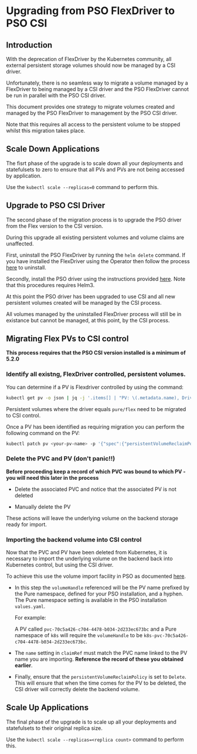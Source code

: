 # Upgrading from PSO FlexDriver to PSO CSI

## Introduction

With the deprecation of FlexDriver by the Kubernetes community, all external persistent storage volumes should now be managed by a CSI driver.

Unfortunately, there is no seamless way to migrate a volume managed by a FlexDriver to being managed by a CSI driver and the PSO FlexDriver cannot be run in parallel with the PSO CSI driver.

This document provides one strategy to migrate volumes created and managed by the PSO FlexDriver to management by the PSO CSI driver.

Note that this requires all access to the persistent volume to be stopped whilst this migration takes place.

## Scale Down Applications

The fisrt phase of the upgrade is to scale down all your deployments and statefulsets to zero to ensure that all PVs and PVs are not being accessed by application.

Use the `kubectl scale --replicas=0` command to perform this.

## Upgrade to PSO CSI Driver

The second phase of the migration process is to upgrade the PSO driver from the Flex version to the CSI version. 

During this upgrade all existing persistent volumes and volume claims are unaffected.

First, uninstall the PSO FlexDriver by running the `helm delete` command. If you have installed the FlexDriver using the Operator then follow the process [here](../operator-k8s-plugin#uninstall) to uninstall.

Secondly, install the PSO driver using the instructions provided [here](../pure-csi#how-to-install). Note that this procedures requires Helm3.

At this point the PSO driver has been upgraded to use CSI and all new persistent volumes created will be managed by the CSI process.

All volumes managed by the uninstalled FlexDriver process will still be in existance but cannot be managed, at this point, by the CSI process.

## Migrating Flex PVs to CSI control

**This process requires that the PSO CSI version installed is a minimum of 5.2.0**

### Identify all existng, FlexDriver controlled, persistent volumes.

You can determine if a PV is Flexdriver controlled by using the command:

```bash
kubectl get pv -o json | jq -j '.items[] | "PV: \(.metadata.name), Driver: \(.spec.flexVolume.driver), PVC: \(.spec.claimRef.name), Namespace: \(.spec.claimRef.namespace)\n"'
```
Persistent volumes where the driver equals `pure/flex` need to be migrated to CSI control.

Once a PV has been identified as requiring migration you can perform the following command on the PV:

```bash
kubectl patch pv <your-pv-name> -p '{"spec":{"persistentVolumeReclaimPolicy":"Retain"}}'
```

### Delete the PVC and PV (don't panic!!)

**Before proceeding keep a record of which PVC was bound to which PV - you will need this later in the process**

* Delete the associated PVC and notice that the associated PV is not deleted

* Manually delete the PV

These actions will leave the underlying volume on the backend storage ready for import.

### Importing the backend volume into CSI control

Now that the PVC and PV have been deleted from Kubernetes, it is necessary to import the underlying volume on the backend back into Kubernetes control, but using the CSI driver.

To achieve this use the volume import facility in PSO as documented [here](./csi-volume-import.md).

* In this step the `volumeHandle` referenced will be the PV name prefixed by the Pure namespace, defined for your PSO installation, and a hyphen. The Pure namespace setting is available in the PSO installation `values.yaml`.

  For example:

  A PV called `pvc-70c5a426-c704-4478-b034-2d233ec673bc` and a Pure namespace of `k8s` will require the `volumeHandle` to be `k8s-pvc-70c5a426-c704-4478-b034-2d233ec673bc`.

* The `name` setting in `claimRef` must match the PVC name linked to the PV name you are importing. **Reference the record of these you obtained earlier**.

* Finally, ensure that the `persistentVolumeReclaimPolicy` is set to `Delete`. This will ensure that when the time comes for the PV to be deleted, the CSI driver will correctly delete the backend volume.

## Scale Up Applications

The final phase of the upgrade is to scale up all your deployments and statefulsets to their original replica size.

Use the `kubectl scale --replicas=<replica count>` command to perform this.

